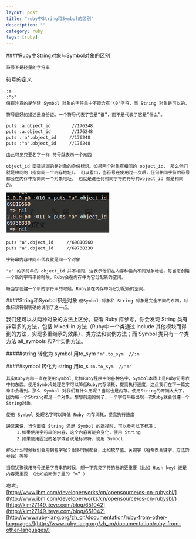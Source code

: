 ```yaml
---
layout: post
title: "ruby中String和Symbol的区别"
description: ""
category: ruby
tags: [ruby]
---
```



####Ruby中String对象与Symbol对象的区别

`符号不是轻量的字符串` 

符号的定义    
    
    :a
    :"b"
    值得注意的是创建 Symbol 对象的字符串中不能含有'\0'字符，而 String 对象是可以的。
`符号最好的描述是身份证。一个符号代表了它是“谁”，而不是代表了它是“什么”。`

    puts :a.object_id        //176248
    puts :a.object_id        //176248
    puts :'a'.object_id     //176248
    puts :"a".object_id     //176248

`由此可见只要名字一样 符号就表示一个东西`

    object_id 函数返回的是对象的身份标识。如果两个对象有相同的 object_id， 那么他们就是相同的（指向同一个内存地址）。 可以看出，当符号在使用过一次后，任何相同字符的符号都会在内存中指向同一个对象地址。 也就是说任何相同字符的符号的object_id 都是相同的。

![str](/article_images/str_syb.png)

    puts "a".object_id     //69810560
    puts "a".object_id     //69738330

`字符串内容相同不代表就是同一个对象`

    "a" 的字符串的 object_id 并不相同，这表示他们在内存种指向不同对象地址。每当您创建一个新的字符串的时候，Ruby会在内存中为它分配新的空间。

`每当您创建一个新的字符串的时候，Ruby会在内存中为它分配新的空间。`

####String和Symbol都是对象
`但Symbol 对象和 String 对象是完全不同的东西，对象标识符很明确的说明了这一点。`

我们还可以从两种对象的方法上区分。查看 Ruby 库参考，你会发现 String 类有非常多的方法，包括 Mixed-in 方法（Ruby中一个类通过 include 其他模块而得到的方法，实现多重继承的效果）、类方法和实例方法；而 Symbol 类只有一个类方法 all_symbols 和7个实例方法。

#####string 转化为 symbol 用to_sym
`"m".to_sym  //:m`

#####symbol 转化为 string 用to_s
`:m.to_sym  //"m"`

    其实Ruby内部一直在使用Symbol,比如Ruby程序中的各种名字，Symbol本质上是Ruby符号表中的东西。使用Symbol处理名字可以降低Ruby内存消耗，提高执行速度，这点我们在下一篇文章中会看到。那么 Symbol 对我们有什么用呢？当然也是内存。使用String的开销太大了，因为每一个String都是一个对象。想想前边的例子，一个字符串每出现一次Ruby就会创建一个String对象。
    
`使用 Symbol 处理名字可以降低 Ruby 内存消耗，提高执行速度`

    通常来讲，当你面临 String 还是 Symbol 的选择时，可以参考以下标准：
        1.如果使用字符串的内容，这个内容可能会变化，使用 String
        2.如果使用固定的名字或者说是标识符，使用 Symbol

`那么什么时候我们会用到名字呢？很多时候都会，比如枚举值、关键字（哈希表关键字、方法的参数）等等`

    当您犹豫该用符号还是字符串的时候，想一下究竟字符的标识更重要（比如 Hash key）还是内容更重要 （比如前面例子里的 “m” ）   
    
参考:        
[http://www.ibm.com/developerworks/cn/opensource/os-cn-rubysbl/](http://www.ibm.com/developerworks/cn/opensource/os-cn-rubysbl/)    
[http://kim27149.iteye.com/blog/651042](http://kim27149.iteye.com/blog/651042)    
[http://www.ruby-lang.org/zh_cn/documentation/ruby-from-other-languages/](http://www.ruby-lang.org/zh_cn/documentation/ruby-from-other-languages/)